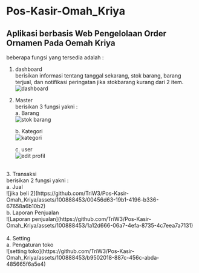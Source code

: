 # Pos-Kasir-Omah_Kriya
## Aplikasi berbasis Web Pengelolaan Order Ornamen Pada Oemah Kriya<br> 
beberapa fungsi yang tersedia adalah : <br> 
1. dashboard <br>
berisikan informasi tentang tanggal sekarang, stok barang, barang terjual, dan notifikasi peringatan jika stokbarang kurang dari 2 item. <br>
![dashboard](https://github.com/TriW3/Pos-Kasir-Omah_Kriya/assets/100888453/b92ac9b4-4683-40e6-8774-57e8a8fd4835)<br>

2. Master <br>
   berisikan 3 fungsi yakni : <br>
   a. Barang<br>
   ![stok barang](https://github.com/TriW3/Pos-Kasir-Omah_Kriya/assets/100888453/8095ffe6-503b-4d41-afd7-54da4d877510)<br>
 
   b. Kategori<br>
   ![kategori](https://github.com/TriW3/Pos-Kasir-Omah_Kriya/assets/100888453/ef836164-56b6-4ead-a2eb-5d76afa47064)<br>

   c. user<br>
   ![edit profil](https://github.com/TriW3/Pos-Kasir-Omah_Kriya/assets/100888453/52f92c7c-31cb-4fbd-a899-88698fb7172a)<br>
<br>
3. Transaksi <br>
   berisikan 2 fungsi yakni :<br>
   a. Jual<br>
   ![jika beli 2](https://github.com/TriW3/Pos-Kasir-Omah_Kriya/assets/100888453/00456d63-19b1-4196-b336-67658a6b10b2)<br>
   b. Laporan Penjualan<br>
   ![Laporan penjualan](https://github.com/TriW3/Pos-Kasir-Omah_Kriya/assets/100888453/1a12d666-06a7-4efa-8735-4c7eea7a7131)<br>
   <br>
4. Setting<br> 
   a. Pengaturan toko <br>
   ![setting toko](https://github.com/TriW3/Pos-Kasir-Omah_Kriya/assets/100888453/b9502018-887c-456c-abda-485665f6a5e4)<br> 


